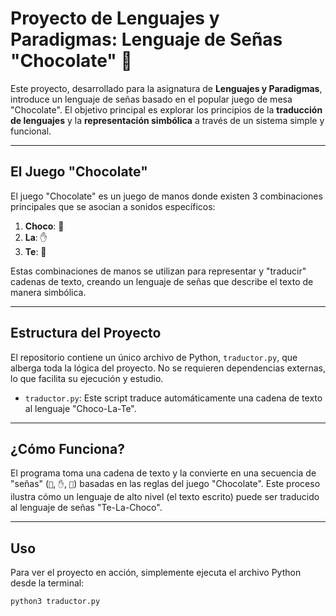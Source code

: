 # Proyecto de Lenguajes y Paradigmas: Lenguaje de Señas "Chocolate" 🍫

Este proyecto, desarrollado para la asignatura de **Lenguajes y Paradigmas**, introduce un lenguaje de señas basado en el popular juego de mesa "Chocolate". El objetivo principal es explorar los principios de la **traducción de lenguajes** y la **representación simbólica** a través de un sistema simple y funcional.

---

## El Juego "Chocolate"

El juego "Chocolate" es un juego de manos donde existen 3 combinaciones principales que se asocian a sonidos específicos:

1.  **Choco**: 🤚
2.  **La**: ✋
3.  **Te**: 👊

Estas combinaciones de manos se utilizan para representar y "traducir" cadenas de texto, creando un lenguaje de señas que describe el texto de manera simbólica.

---

## Estructura del Proyecto

El repositorio contiene un único archivo de Python, `traductor.py`, que alberga toda la lógica del proyecto. No se requieren dependencias externas, lo que facilita su ejecución y estudio.

* `traductor.py`: Este script traduce automáticamente una cadena de texto al lenguaje "Choco-La-Te".

---

## ¿Cómo Funciona?

El programa toma una cadena de texto y la convierte en una secuencia de "señas" (`🤚`, `✋`, `👊`) basadas en las reglas del juego "Chocolate". Este proceso ilustra cómo un lenguaje de alto nivel (el texto escrito) puede ser traducido al lenguaje de señas "Te-La-Choco".

---

## Uso

Para ver el proyecto en acción, simplemente ejecuta el archivo Python desde la terminal:

```bash
python3 traductor.py
